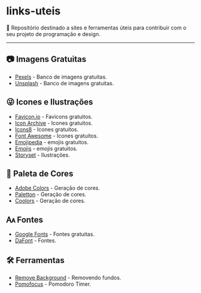 # links-uteis
🔗 Repositório destinado a sites e ferramentas úteis para contribuir com o seu projeto de programação e design. 
<hr>
<h2>📷 Imagens Gratuitas</h2>
<ul>
  <li><a href="https://www.pexels.com/">Pexels</a> - Banco de imagens gratuitas.</li>
  <li><a href="https://unsplash.com/">Unsplash</a> - Banco de imagens gratuitas.</li>
</ul>

<h2>😜 Icones e Ilustrações</h2>
<ul>
  <li><a href="https://favicon.io/">Favicon.io</a> - Favicons gratuitos.</li>
  <li><a href="https://iconarchive.com/">Icon Archive</a> - Icones gratuitos.</li>
  <li><a href="https://icons8.com.br/">Icons8</a> - Icones gratuitos.</li>
  <li><a href="https://fontawesome.com/icons">Font Awesome</a> - Icones gratuitos.</li>
  <li><a href="https://emojipedia.org/">Emojipedia</a> - emojis gratuitos.</li>
  <li><a href="https://unicode.org/emoji/charts/full-emoji-list.html">Emojis</a> - emojis gratuitos.</li>
  <li><a href="https://storyset.com/">Storyset</a> - Ilustrações.</li>
</ul>

<h2>🎨 Paleta de Cores</h2>
<ul>
  <li><a href="https://color.adobe.com/pt/create/color-wheel/%22">Adobe Colors</a> - Geração de cores.</li>
  <li><a href="https://paletton.com/">Paletton</a> - Geração de cores.</li>
  <li><a href="https://coolors.co/">Coolors</a> - Geração de cores.</li>
</ul>

<h2>🗛 Fontes</h2>
<ul>
  <li><a href="https://fonts.google.com/">Google Fonts</a> - Fontes gratuitas.</li>
  <li><a href="https://www.dafont.com/pt/">DaFont</a> - Fontes.</li>
</ul>

<h2>🛠️ Ferramentas</h2>
<ul>
  <li><a href="https://www.remove.bg/pt-br">Remove Background</a> - Removendo fundos.</li>
  <li><a href="https://pomofocus.io/">Pomofocus</a> - Pomodoro Timer.</li>
</ul>
